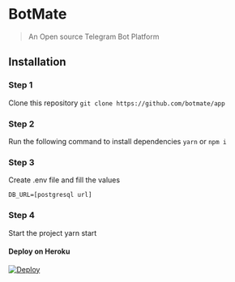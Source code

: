 # BotMate

> An Open source Telegram Bot Platform

## Installation

### Step 1

Clone this repository
`git clone https://github.com/botmate/app`

### Step 2

Run the following command to install dependencies
`yarn` or `npm i`

### Step 3

Create .env file and fill the values

```
DB_URL=[postgresql url]
```

### Step 4

Start the project
yarn start

#### Deploy on Heroku

[![Deploy](https://www.herokucdn.com/deploy/button.svg)](https://heroku.com/deploy?template=https://github.com/botmate/app)
